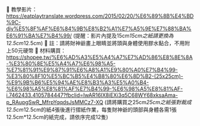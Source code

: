 	教學影片：https://eatplaytranslate.wordpress.com/2015/02/20/%E6%89%8B%E4%BD%9C-diy%E5%8F%AF%E6%84%9B%E8%B2%A1%E7%A5%9E%E7%88%BA%E6%91%BA%E7%B4%99/ 
(提醒：影片內提及15cm*15cm之紙請更換為12.5cm*12.5cm)
	註：請將財神爺畫上眼睛並將頭與身體使用膠水黏合，不用附上50元硬幣
	材料購買：https://shopee.tw/%E6%AD%A3%E5%A4%A7%E7%AD%86%E8%8E%8A-%E3%80%8E%E5%A4%A7%E6%98%A5-%E7%81%91%E9%87%91%E6%A8%A1%E9%80%A0%E7%B4%99-%E3%80%8F10%E5%BC%B5%E4%B8%80%E6%8D%B2-(25x25cm)-%E9%9B%B6%E5%94%AE%E8%B3%A3%E5%A0%B4-%E6%98%A5%E8%81%AF%E7%B4%99-%E6%98%A5%E8%81%AF-i.7462433.4105784447?fbclid=IwAR16IX8iEXi3q5C68WY68xksaAma-p_RAupgSwR_MfrpYqqdsJsMMCz7-XQ
(請將購買之25cm*25cm之紙張對裁成12.5cm*12.5cm的紙4張後進行摺紙作業，每隻財神爺的頭部與身體各需1張12.5cm*12.5cm的紙完成，請依序完成12隻)
